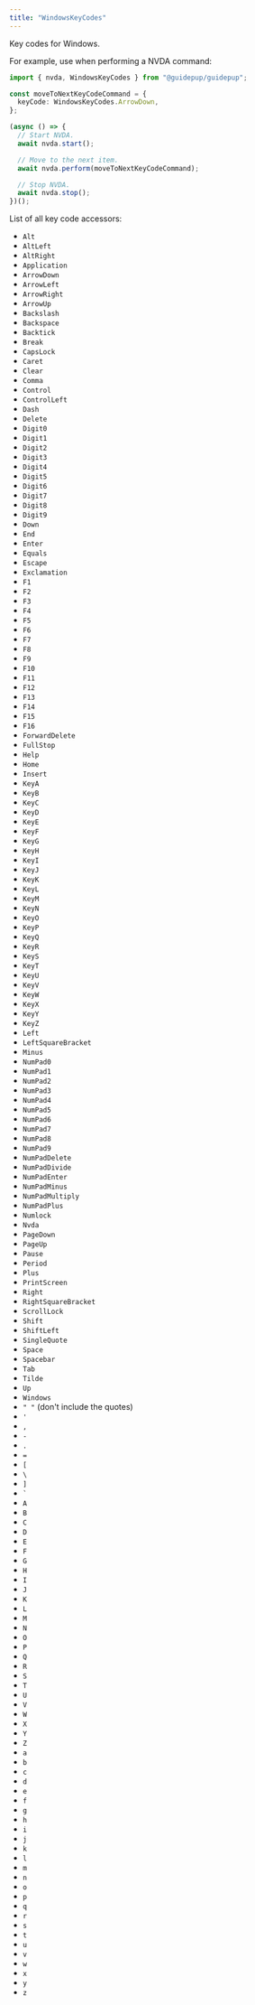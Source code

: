 ```yaml
---
title: "WindowsKeyCodes"
---
```


Key codes for Windows.

For example, use when performing a NVDA command:

```ts
import { nvda, WindowsKeyCodes } from "@guidepup/guidepup";

const moveToNextKeyCodeCommand = {
  keyCode: WindowsKeyCodes.ArrowDown,
};

(async () => {
  // Start NVDA.
  await nvda.start();

  // Move to the next item.
  await nvda.perform(moveToNextKeyCodeCommand);

  // Stop NVDA.
  await nvda.stop();
})();
```

List of all key code accessors:

- `Alt`
- `AltLeft`
- `AltRight`
- `Application`
- `ArrowDown`
- `ArrowLeft`
- `ArrowRight`
- `ArrowUp`
- `Backslash`
- `Backspace`
- `Backtick`
- `Break`
- `CapsLock`
- `Caret`
- `Clear`
- `Comma`
- `Control`
- `ControlLeft`
- `Dash`
- `Delete`
- `Digit0`
- `Digit1`
- `Digit2`
- `Digit3`
- `Digit4`
- `Digit5`
- `Digit6`
- `Digit7`
- `Digit8`
- `Digit9`
- `Down`
- `End`
- `Enter`
- `Equals`
- `Escape`
- `Exclamation`
- `F1`
- `F2`
- `F3`
- `F4`
- `F5`
- `F6`
- `F7`
- `F8`
- `F9`
- `F10`
- `F11`
- `F12`
- `F13`
- `F14`
- `F15`
- `F16`
- `ForwardDelete`
- `FullStop`
- `Help`
- `Home`
- `Insert`
- `KeyA`
- `KeyB`
- `KeyC`
- `KeyD`
- `KeyE`
- `KeyF`
- `KeyG`
- `KeyH`
- `KeyI`
- `KeyJ`
- `KeyK`
- `KeyL`
- `KeyM`
- `KeyN`
- `KeyO`
- `KeyP`
- `KeyQ`
- `KeyR`
- `KeyS`
- `KeyT`
- `KeyU`
- `KeyV`
- `KeyW`
- `KeyX`
- `KeyY`
- `KeyZ`
- `Left`
- `LeftSquareBracket`
- `Minus`
- `NumPad0`
- `NumPad1`
- `NumPad2`
- `NumPad3`
- `NumPad4`
- `NumPad5`
- `NumPad6`
- `NumPad7`
- `NumPad8`
- `NumPad9`
- `NumPadDelete`
- `NumPadDivide`
- `NumPadEnter`
- `NumPadMinus`
- `NumPadMultiply`
- `NumPadPlus`
- `Numlock`
- `Nvda`
- `PageDown`
- `PageUp`
- `Pause`
- `Period`
- `Plus`
- `PrintScreen`
- `Right`
- `RightSquareBracket`
- `ScrollLock`
- `Shift`
- `ShiftLeft`
- `SingleQuote`
- `Space`
- `Spacebar`
- `Tab`
- `Tilde`
- `Up`
- `Windows`
- `" "` (don't include the quotes)
- `'`
- `,`
- `-`
- `.`
- `=`
- `[`
- `\`
- `]`
- `` ` ``
- `A`
- `B`
- `C`
- `D`
- `E`
- `F`
- `G`
- `H`
- `I`
- `J`
- `K`
- `L`
- `M`
- `N`
- `O`
- `P`
- `Q`
- `R`
- `S`
- `T`
- `U`
- `V`
- `W`
- `X`
- `Y`
- `Z`
- `a`
- `b`
- `c`
- `d`
- `e`
- `f`
- `g`
- `h`
- `i`
- `j`
- `k`
- `l`
- `m`
- `n`
- `o`
- `p`
- `q`
- `r`
- `s`
- `t`
- `u`
- `v`
- `w`
- `x`
- `y`
- `z`
